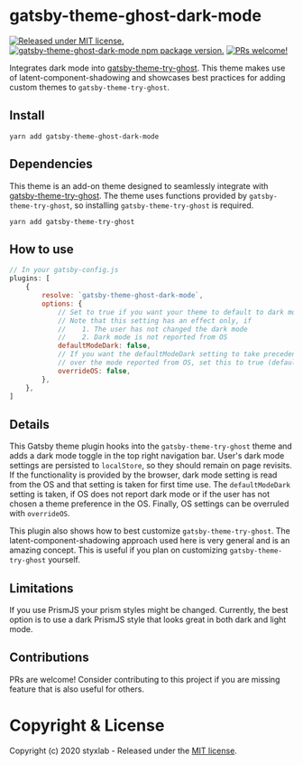 # gatsby-theme-ghost-dark-mode
[![Released under MIT license.](https://badgen.net/github/license/micromatch/micromatch)](https://github.com/styxlab/gatsby-theme-ghost-dark-mode/blob/master/LICENSE)
[![gatsby-theme-ghost-dark-mode npm package version.](https://badgen.net/npm/v/gatsby-theme-ghost-dark-mode)](https://www.npmjs.org/package/gatsby-theme-ghost-dark-mode)
[![PRs welcome!](https://img.shields.io/badge/PRs-welcome-brightgreen.svg)]()

Integrates dark mode into [gatsby-theme-try-ghost](https://github.com/styxlab/gatsby-theme-try-ghost/tree/master/packages/gatsby-theme-try-ghost). This theme makes use of latent-component-shadowing and showcases best practices for adding custom themes to `gatsby-theme-try-ghost`.

## Install

`yarn add gatsby-theme-ghost-dark-mode`


## Dependencies

This theme is an add-on theme designed to seamlessly integrate with [gatsby-theme-try-ghost](https://github.com/styxlab/gatsby-theme-try-ghost/tree/master/packages/gatsby-theme-try-ghost). The theme uses functions provided by `gatsby-theme-try-ghost`, so installing `gatsby-theme-try-ghost` is required.

`yarn add gatsby-theme-try-ghost`

## How to use

```javascript
// In your gatsby-config.js
plugins: [
    {
        resolve: `gatsby-theme-ghost-dark-mode`,
        options: {
            // Set to true if you want your theme to default to dark mode (default: false)
            // Note that this setting has an effect only, if
            //    1. The user has not changed the dark mode
            //    2. Dark mode is not reported from OS
            defaultModeDark: false,
            // If you want the defaultModeDark setting to take precedence
            // over the mode reported from OS, set this to true (default: false)
            overrideOS: false,
        },
    },
]
```

## Details

This Gatsby theme plugin hooks into the `gatsby-theme-try-ghost` theme and adds a dark mode toggle in the top right navigation bar. User's dark mode settings are persisted to `localStore`, so they should remain on page revisits. If the functionality is provided by the browser, dark mode setting is read from the OS and that setting is taken for first time use. The `defaultModeDark` setting is taken, if OS does not report dark mode or if the user has not chosen a theme preference in the OS. Finally, OS settings can be overruled with `overrideOS`.

This plugin also shows how to best customize `gatsby-theme-try-ghost`. The latent-component-shadowing approach used here is very general and is an amazing concept. This is useful if you plan on customizing `gatsby-theme-try-ghost` yourself.

## Limitations

If you use PrismJS your prism styles might be changed. Currently, the best option is to use a dark PrismJS style that looks great in both dark and light mode.


## Contributions

PRs are welcome! Consider contributing to this project if you are missing feature that is also useful for others.


# Copyright & License

Copyright (c) 2020 styxlab - Released under the [MIT license](LICENSE).
